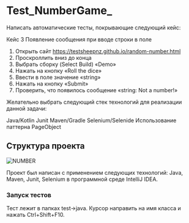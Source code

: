 # Test_NumberGame_
Написать автоматические тесты, покрывающие следующий кейс:

Кейс 3 Появление сообщения при вводе строки в поле
1) Открыть сайт https://testsheepnz.github.io/random-number.html 
2) Проскроллить вниз до конца
3) Выбрать сборку (Select Build) «Demo»
4) Нажать на кнопку «Roll the dice»
5) Ввести в поле значение «string»
6) Нажать на кнопку «Submit»
7) Проверить, что появилось сообщение «string: Not a number!»


Желательно выбрать следующий стек технологий для реализации данной задачи: 
 
Java/Kotlin
Junit
Maven/Gradle
Selenium/Selenide
Использование паттерна PageObject
 
## Структура проекта  
![NUMBER](https://user-images.githubusercontent.com/75842400/185706437-8ea5980b-e0e2-485c-a05d-01ea9d42ad00.PNG)

Проект был написан с применением следующих технологий: Java, Maven, Junit, Selenium в программной среде IntelliJ IDEA. 
 
### Запуск тестов 
Тест лежит в папках test->java. Курсор направить на имя класса и нажать Ctrl+Shift+F10.
